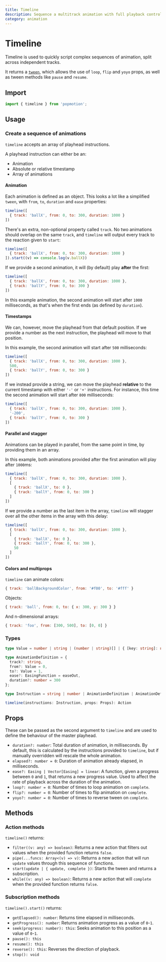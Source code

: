 ```yaml
---
title: Timeline
description: Sequence a multitrack animation with full playback controls.
category: animation
---
```


# Timeline

Timeline is used to quickly script complex sequences of animation, split across independent tracks.

It returns a [`tween`](/api/tween), which allows the use of `loop`, `flip` and `yoyo` props, as well as tween methods like `pause` and `resume`.

## Import

```javascript
import { timeline } from 'popmotion';
```

## Usage

### Create a sequence of animations

`timeline` accepts an array of playhead instructions.

A playhead instruction can either be an:
- Animation
- Absolute or relative timestamp
- Array of animations

#### Animation

Each animation is defined as an object. This looks a lot like a simplified `tween`, with `from`, `to`, `duration` and `ease` properties:

```javascript
timeline([
  { track: 'ballX', from: 0, to: 300, duration: 1000 }
])
```

There's an extra, non-optional property called `track`. No two animations should overlap on the same `track`, and `timeline` will output every track to the reaction given to `start`:

```javascript
timeline([
  { track: 'ballX', from: 0, to: 300, duration: 1000 }
]).start((v) => console.log(v.ballX))
```

If we provide a second animation, it will (by default) play **after** the first:

```javascript
timeline([
  { track: 'ballX', from: 0, to: 300, duration: 1000 },
  { track: 'ballY', from: 0, to: 300 }
])
```

In this example animation, the second animation will start after `1000` milliseconds, as that's when the first ends (as defined by `duration`).

#### Timestamps

We can, however, move the playhead from that default position. If we provide a number as the next instruction, the playhead will move to that position.

In this example, the second animation will start after `500` milliseconds:

```javascript
timeline([
  { track: 'ballX', from: 0, to: 300, duration: 1000 },
  500,
  { track: 'ballY', from: 0, to: 300 }
])
```

If we instead provide a string, we can move the playhead **relative** to the current timestamp with either `'-'` or `'+'` instructions. For instance, this time the second animation will start after `800` milliseconds:

```javascript
timeline([
  { track: 'ballX', from: 0, to: 300, duration: 1000 },
  '-200',
  { track: 'ballY', from: 0, to: 300 }
])
```

#### Parallel and stagger

Animations can be played in parallel, from the same point in time, by providing them in an array.

In this example, both animations provided after the first animation will play after `1000`ms:

```javascript
timeline([
  { track: 'ballX', from: 0, to: 300, duration: 1000 },
  [
    { track: 'ballX', to: 0 },
    { track: 'ballY', from: 0, to: 300 }
  ]
])
```

If we provide a number as the last item in the array, `timeline` will stagger over all the other items in the array with this delay:

```javascript
timeline([
  { track: 'ballX', from: 0, to: 300, duration: 1000 },
  [
    { track: 'ballX', to: 0 },
    { track: 'ballY', from: 0, to: 300 },
    50
  ]
])
```

#### Colors and multiprops

`timeline` can animate colors:

```javascript
{ track: 'ballBackgroundColor', from: '#f00', to: '#fff' }
```

Objects:

```javascript
{ track: 'ball', from: 0, to: { x: 300, y: 300 } }
```

And n-dimensional arrays:

```javascript
{ track: 'foo', from: [300, 500], to: [0, 0] }
```

### Types

```typescript
type Value = number | string | (number | string)[] | { [key: string]: number | string };

type AnimationDefinition = {
  track?: string,
  from?: Value = 0,
  to?: Value = 1,
  ease?: EasingFunction = easeOut,
  duration?: number = 300
};

type Instruction = string | number | AnimationDefinition | AnimationDefinition[];

timeline(instructions: Instruction, props: Props): Action
```

## Props

These can be passed as the second argument to `timeline` and are used to define the behaviour of the master playhead.

- `duration?: number`: Total duration of animation, in milliseconds. By default, this is calculated by the instructions provided to `timeline`, but if manually overridden will rescale the whole animation.
- `elapsed?: number = 0`: Duration of animation already elapsed, in milliseconds.
- `ease?: Easing | Vector[Easing] = linear`: A function, given a progress between `0` and `1`, that returns a new progress value. Used to affect the rate of playback across the duration of the animation.
- `loop?: number = 0`: Number of times to loop animation on `complete`.
- `flip?: number = 0`: Number of times to flip animation on `complete`.
- `yoyo?: number = 0`: Number of times to reverse tween on `complete`.

## Methods

### Action methods

`timeline()` returns:

- `filter((v: any) => boolean)`: Returns a new action that filters out values when the provided function returns `false`.
- `pipe(...funcs: Array<(v) => v)`: Returns a new action that will run `update` values through this sequence of functions.
- `start(update | { update, complete })`: Starts the tween and returns a subscription.
- `while((v: any) => boolean)`: Returns a new action that will `complete` when the provided function returns `false`.


### Subscription methods

`timeline().start()` returns:

- `getElapsed(): number`: Returns time elapsed in milliseconds.
- `getProgress(): number`: Returns animation progress as a value of `0`-`1`.
- `seek(progress: number): this`: Seeks animation to this position as a value of `0`-`1`.
- `pause(): this`
- `resume(): this`
- `reverse(): this`: Reverses the direction of playback. 
- `stop(): void`
